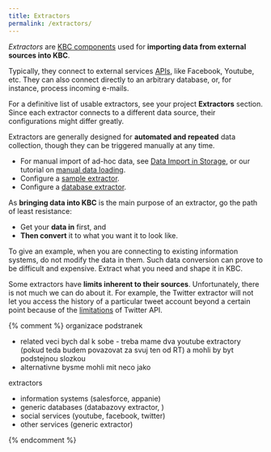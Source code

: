 ```yaml
---
title: Extractors
permalink: /extractors/
---
```


*Extractors* are [KBC components](/overview/) used for **importing data from external sources into KBC**. 

Typically, they connect to external services [APIs](https://en.wikipedia.org/wiki/Application_programming_interface#Web_APIs), like Facebook, Youtube, etc. 
They can also connect directly to an arbitrary database, or, for instance, process incoming e-mails. 

For a definitive list of usable extractors, see your project **Extractors** section. 
Since each extractor connects to a different data source, their configurations might differ greatly.

Extractors are generally designed for **automated and repeated** data collection, though they can 
be triggered manually at any time. 

- For manual import of ad-hoc data, see [Data Import in Storage](/storage/), or our tutorial on [manual data loading](/tutorial/load/).
- Configure a [sample extractor](/tutorial/load/googledrive/). 
- Configure a [database extractor](/tutorial/load/database/).

As **bringing data into KBC** is the main purpose of an extractor, go the path of least resistance:

- Get your **data in** first, and 
- **Then convert** it to what you want it to look like. 

To give an example, when you are connecting to existing information systems, do not modify the data in them. 
Such data conversion can prove to be difficult and expensive. Extract what you need and shape it in KBC.

Some extractors have **limits inherent to their sources**. Unfortunately, there is not much we can do about it. 
For example, the Twitter extractor will not let you access the history of a particular tweet account beyond a certain point
because of the [limitations](http://stackoverflow.com/questions/1662151/getting-historical-data-from-twitter) of Twitter API.  


{% comment %}
organizace podstranek
- related veci bych dal k sobe - treba mame dva youtube extractory (pokud teda budem povazovat za svuj ten od RT) a 
mohli by byt podstejnou slozkou
- alternativne bysme mohli mit neco jako

extractors
- information systems (salesforce, appanie)
- generic databases (databazovy extractor, )
- social services (youtube, facebook, twitter)
- other services (generic extractor)

{% endcomment %}
